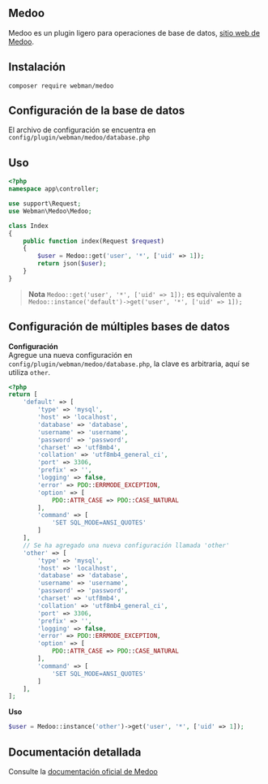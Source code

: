 ## Medoo

Medoo es un plugin ligero para operaciones de base de datos, [sitio web de Medoo](https://medoo.in/).

## Instalación
`composer require webman/medoo`

## Configuración de la base de datos
El archivo de configuración se encuentra en `config/plugin/webman/medoo/database.php`

## Uso
```php
<?php
namespace app\controller;

use support\Request;
use Webman\Medoo\Medoo;

class Index
{
    public function index(Request $request)
    {
        $user = Medoo::get('user', '*', ['uid' => 1]);
        return json($user);
    }
}
```

> **Nota**
> `Medoo::get('user', '*', ['uid' => 1]);`
> es equivalente a
> `Medoo::instance('default')->get('user', '*', ['uid' => 1]);`

## Configuración de múltiples bases de datos

**Configuración**  
Agregue una nueva configuración en `config/plugin/webman/medoo/database.php`, la clave es arbitraria, aquí se utiliza `other`.

```php
<?php
return [
    'default' => [
        'type' => 'mysql',
        'host' => 'localhost',
        'database' => 'database',
        'username' => 'username',
        'password' => 'password',
        'charset' => 'utf8mb4',
        'collation' => 'utf8mb4_general_ci',
        'port' => 3306,
        'prefix' => '',
        'logging' => false,
        'error' => PDO::ERRMODE_EXCEPTION,
        'option' => [
            PDO::ATTR_CASE => PDO::CASE_NATURAL
        ],
        'command' => [
            'SET SQL_MODE=ANSI_QUOTES'
        ]
    ],
    // Se ha agregado una nueva configuración llamada 'other'
    'other' => [
        'type' => 'mysql',
        'host' => 'localhost',
        'database' => 'database',
        'username' => 'username',
        'password' => 'password',
        'charset' => 'utf8mb4',
        'collation' => 'utf8mb4_general_ci',
        'port' => 3306,
        'prefix' => '',
        'logging' => false,
        'error' => PDO::ERRMODE_EXCEPTION,
        'option' => [
            PDO::ATTR_CASE => PDO::CASE_NATURAL
        ],
        'command' => [
            'SET SQL_MODE=ANSI_QUOTES'
        ]
    ],
];
```

**Uso**
```php
$user = Medoo::instance('other')->get('user', '*', ['uid' => 1]);
```

## Documentación detallada
Consulte la [documentación oficial de Medoo](https://medoo.in/api/select)
